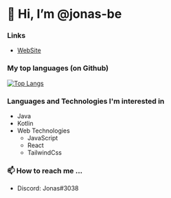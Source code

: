 # 👋 Hi, I’m @jonas-be

### Links

- [WebSite](https://jonasbe.de/)

### My top languages (on Github)
[![Top Langs](https://github-readme-stats.vercel.app/api/top-langs/?username=jonas-be)](https://github-readme-stats.vercel.app/api/top-langs/?username=jonas-be)

### Languages and Technologies I'm interested in
- Java
- Kotlin
- Web Technologies
  - JavaScript
  - React
  - TailwindCss

### 📫 How to reach me ...
- Discord: Jonas#3038   

<!---
jonasbe5/jonasbe5 is a ✨ special ✨ repository because its `README.md` (this file) appears on your GitHub profile.
You can click the Preview link to take a look at your changes.
--->
